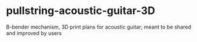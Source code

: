 # pullstring-acoustic-guitar-3D
B-bender mechanism, 3D print plans for acoustic guitar; meant to be shared and improved by users
